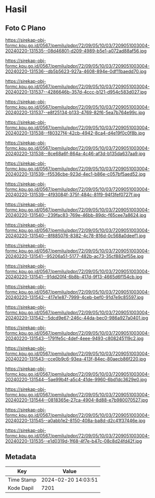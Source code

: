 # Hasil

## Foto C Plano

https://sirekap-obj-formc.kpu.go.id/0567/pemilu/pdpr/72/09/05/10/03/7209051003004-20240220-131535--08d46801-d209-4989-b5e1-a072ad88af56.jpg

https://sirekap-obj-formc.kpu.go.id/0567/pemilu/pdpr/72/09/05/10/03/7209051003004-20240220-131536--db5b5623-927a-4608-894e-0df11baedd70.jpg

https://sirekap-obj-formc.kpu.go.id/0567/pemilu/pdpr/72/09/05/10/03/7209051003004-20240220-131537--4286646b-357d-4ccc-b121-d954c583d027.jpg

https://sirekap-obj-formc.kpu.go.id/0567/pemilu/pdpr/72/09/05/10/03/7209051003004-20240220-131537--e8f25134-b133-4769-82f6-5ea7b764e99c.jpg

https://sirekap-obj-formc.kpu.go.id/0567/pemilu/pdpr/72/09/05/10/03/7209051003004-20240220-131538--f80327f4-42cb-4942-8ca4-d4e19f0c0f8b.jpg

https://sirekap-obj-formc.kpu.go.id/0567/pemilu/pdpr/72/09/05/10/03/7209051003004-20240220-131538--8ce68a6f-864a-4c46-af3d-b135da637aa9.jpg

https://sirekap-obj-formc.kpu.go.id/0567/pemilu/pdpr/72/09/05/10/03/7209051003004-20240220-131539--f5536cbe-923d-4ec1-b86e-c057bf5aed52.jpg

https://sirekap-obj-formc.kpu.go.id/0567/pemilu/pdpr/72/09/05/10/03/7209051003004-20240220-131539--4f93084f-375f-484c-81f9-94f3fef0727f.jpg

https://sirekap-obj-formc.kpu.go.id/0567/pemilu/pdpr/72/09/05/10/03/7209051003004-20240220-131540--239fac83-769e-46bb-89dc-f65cee7a8624.jpg

https://sirekap-obj-formc.kpu.go.id/0567/pemilu/pdpr/72/09/05/10/03/7209051003004-20240220-131540--8f885076-8382-4c78-816d-0c568a0deef1.jpg

https://sirekap-obj-formc.kpu.go.id/0567/pemilu/pdpr/72/09/05/10/03/7209051003004-20240220-131541--95206a51-5177-482b-ac73-35cf882ef55e.jpg

https://sirekap-obj-formc.kpu.go.id/0567/pemilu/pdpr/72/09/05/10/03/7209051003004-20240220-131541--91dd20f4-6b8b-417d-9f13-4665d6f154cb.jpg

https://sirekap-obj-formc.kpu.go.id/0567/pemilu/pdpr/72/09/05/10/03/7209051003004-20240220-131542--417e1e87-7999-4ceb-bef0-91d7e9c85597.jpg

https://sirekap-obj-formc.kpu.go.id/0567/pemilu/pdpr/72/09/05/10/03/7209051003004-20240220-131542--5dcd9e67-246c-44da-bec0-986a927a0401.jpg

https://sirekap-obj-formc.kpu.go.id/0567/pemilu/pdpr/72/09/05/10/03/7209051003004-20240220-131543--1791fe5c-4def-4eee-9493-c808245119c2.jpg

https://sirekap-obj-formc.kpu.go.id/0567/pemilu/pdpr/72/09/05/10/03/7209051003004-20240220-131543--cce0b9c6-93ea-413f-84ec-80aecb86f220.jpg

https://sirekap-obj-formc.kpu.go.id/0567/pemilu/pdpr/72/09/05/10/03/7209051003004-20240220-131544--5ae99b4f-a5c4-41de-9960-6bd1dc3629e0.jpg

https://sirekap-obj-formc.kpu.go.id/0567/pemilu/pdpr/72/09/05/10/03/7209051003004-20240220-131544--0818365e-27ca-4904-8d88-e7b980070527.jpg

https://sirekap-obj-formc.kpu.go.id/0567/pemilu/pdpr/72/09/05/10/03/7209051003004-20240220-131545--a0abb1e2-8150-408a-ba8d-d2c41f37446e.jpg

https://sirekap-obj-formc.kpu.go.id/0567/pemilu/pdpr/72/09/05/10/03/7209051003004-20240220-131535--e1d0319d-1f68-4f7e-b47c-08c8d24fd42f.jpg


## Metadata

| Key        | Value               |
| ---------- | ------------------- |
| Time Stamp | 2024-02-20 14:03:51 |
| Kode Dapil | 7201                |



